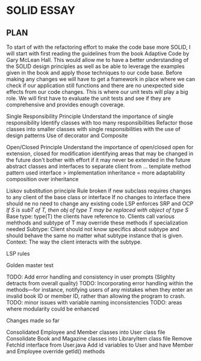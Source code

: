 # SOLID ESSAY


## PLAN

To start of with the refactoring effort to make the code base more SOLID, I will start with first reading
the guidelines from the book Adaptive Code by Gary McLean Hall. This would allow me to have a better
understanding of the SOLID design principles as well as be able to leverage the examples given in the
book and apply those techniques to our code base. Before making any changes we will have to get a framework
in place where we can check if our application still functions and there are no unexpected side effects
from our code changes. This is where our unit tests will play a big role. We will first have to evaluate
the unit tests and see if they are comprehensive and provides enough coverage.

Single Responsibility Principle
Understand the importance of single responsibility
Identify classes with too many responsibilities
Refactor those classes into smaller classes with single responsibilities with the use of design patterns
Use of decorator and Composite

Open/Closed Principle
Understand the importance of open/closed
open for extension, closed for modification
identifying areas that may be changed in the future
don't bother with effort if it may never be extended in the future
abstract classes and interfaces to separate client from ...
template method pattern used
interface > implementation inheritance = more adaptability
composition over inheritance

Liskov substitution principle
Rule broken if new subclass requires changes to any client of the base class or interface
If no changes to interface there should ne no need to change any existing code
LSP enforces SRP and OCP
*If S is subT of T, then obj of type T may be replaced with object of type S*
Base type: type(T) the clients have reference to. Clients call various mehthods and subtype of T
may override these methods if specialization needed
Subtype: Client should not know specifics about subtype and should behave the same no matter what
subtype instance that is given.
Context: The way the client interacts with the subtype.

LSP rules
 




Golden master test

TODO: Add error handling and consistency in user prompts (Slighlty detracts from overall quality)
TODO: Incorporating error handling within the methods—for instance, notifying users of any mistakes when they enter an invalid book ID or member ID, rather than allowing the program to crash.
TODO: minor issues with variable naming inconsistencies
TODO: areas where modularity could be enhanced

Changes made so far

Consolidated Employee and Member classes into User class file
Consolidate Book and Magazine classes into LibraryItem class file
Remove FetchId interface from User.java
Add id variables to User and have Member and Employee override getId() methods
